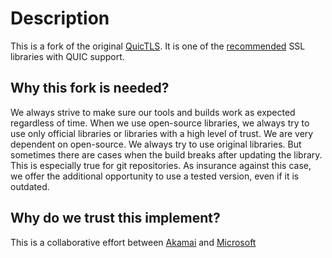 Description
============

This is a fork of the original  [QuicTLS](https://github.com/quictls/openssl). It is one of the [recommended](https://nginx.org/en/docs/quic.html)  SSL libraries with QUIC support.

Why this fork is needed?
--------------------

We always strive to make sure our tools and builds work as expected regardless of time.
When we use open-source libraries, we always try to use only official libraries or libraries with a high level of trust.
We are very dependent on open-source. We always try to use original libraries. But sometimes there are cases when the build breaks after updating the library. This is especially true for git repositories.
As insurance against this case, we offer the additional opportunity to use a tested version, even if it is outdated.


Why do we trust this implement?
------------

This is a collaborative effort between [Akamai](https://www.akamai.com) and
[Microsoft](https://www.microsoft.com)

